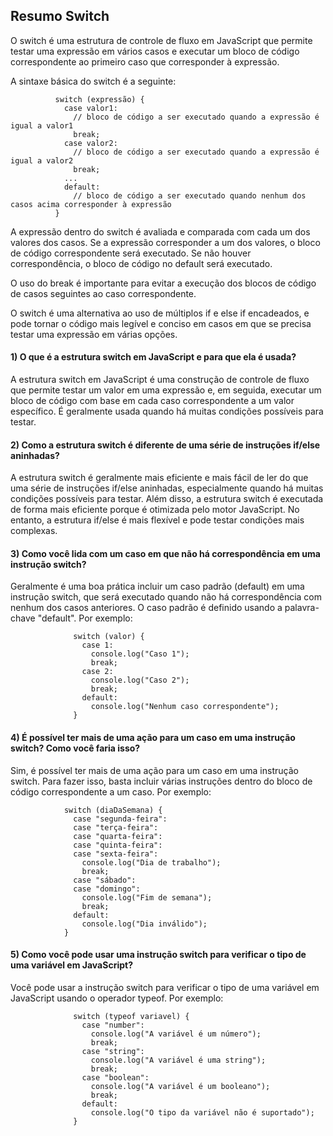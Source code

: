 ## Resumo Switch

O switch é uma estrutura de controle de fluxo em JavaScript que permite testar uma expressão em vários casos e executar um bloco de código correspondente ao primeiro caso que corresponder à expressão.

A sintaxe básica do switch é a seguinte:

              switch (expressão) {
                case valor1:
                  // bloco de código a ser executado quando a expressão é igual a valor1
                  break;
                case valor2:
                  // bloco de código a ser executado quando a expressão é igual a valor2
                  break;
                ...
                default:
                  // bloco de código a ser executado quando nenhum dos casos acima corresponder à expressão
              }

A expressão dentro do switch é avaliada e comparada com cada um dos valores dos casos. Se a expressão corresponder a um dos valores, o bloco de código correspondente será executado. Se não houver correspondência, o bloco de código no default será executado.

O uso do break é importante para evitar a execução dos blocos de código de casos seguintes ao caso correspondente.

O switch é uma alternativa ao uso de múltiplos if e else if encadeados, e pode tornar o código mais legível e conciso em casos em que se precisa testar uma expressão em várias opções.

#### 1) O que é a estrutura switch em JavaScript e para que ela é usada?
A estrutura switch em JavaScript é uma construção de controle de fluxo que permite testar um valor em uma expressão e, em seguida, executar um bloco de código com base em cada caso correspondente a um valor específico. É geralmente usada quando há muitas condições possíveis para testar.

#### 2) Como a estrutura switch é diferente de uma série de instruções if/else aninhadas?
A estrutura switch é geralmente mais eficiente e mais fácil de ler do que uma série de instruções if/else aninhadas, especialmente quando há muitas condições possíveis para testar. Além disso, a estrutura switch é executada de forma mais eficiente porque é otimizada pelo motor JavaScript. No entanto, a estrutura if/else é mais flexível e pode testar condições mais complexas.

#### 3) Como você lida com um caso em que não há correspondência em uma instrução switch?
Geralmente é uma boa prática incluir um caso padrão (default) em uma instrução switch, que será executado quando não há correspondência com nenhum dos casos anteriores. O caso padrão é definido usando a palavra-chave "default". 
Por exemplo:

                  switch (valor) {
                    case 1:
                      console.log("Caso 1");
                      break;
                    case 2:
                      console.log("Caso 2");
                      break;
                    default:
                      console.log("Nenhum caso correspondente");
                  }

#### 4) É possível ter mais de uma ação para um caso em uma instrução switch? Como você faria isso?
Sim, é possível ter mais de uma ação para um caso em uma instrução switch. Para fazer isso, basta incluir várias instruções dentro do bloco de código correspondente a um caso. Por exemplo:

                switch (diaDaSemana) {
                  case "segunda-feira":
                  case "terça-feira":
                  case "quarta-feira":
                  case "quinta-feira":
                  case "sexta-feira":
                    console.log("Dia de trabalho");
                    break;
                  case "sábado":
                  case "domingo":
                    console.log("Fim de semana");
                    break;
                  default:
                    console.log("Dia inválido");
                }

#### 5) Como você pode usar uma instrução switch para verificar o tipo de uma variável em JavaScript?
Você pode usar a instrução switch para verificar o tipo de uma variável em JavaScript usando o operador typeof. Por exemplo:

                  switch (typeof variavel) {
                    case "number":
                      console.log("A variável é um número");
                      break;
                    case "string":
                      console.log("A variável é uma string");
                      break;
                    case "boolean":
                      console.log("A variável é um booleano");
                      break;
                    default:
                      console.log("O tipo da variável não é suportado");
                  }

